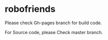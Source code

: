 # robofriends
Please check Gh-pages branch for build code.

For Source code, please Check master branch.
